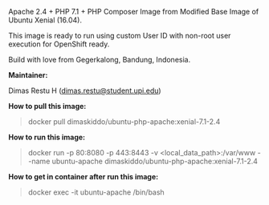 Apache 2.4 + PHP 7.1 + PHP Composer Image from Modified Base Image of Ubuntu Xenial (16.04).

This image is ready to run using custom User ID with non-root user execution for OpenShift ready.

Build with love from Gegerkalong, Bandung, Indonesia.

**Maintainer:**

Dimas Restu H (<dimas.restu@student.upi.edu>)

**How to pull this image:**

> docker pull dimaskiddo/ubuntu-php-apache:xenial-7.1-2.4

**How to run this image:**

> docker run -p 80:8080 -p 443:8443 -v <local_data_path>:/var/www --name ubuntu-apache dimaskiddo/ubuntu-php-apache:xenial-7.1-2.4

**How to get in container after run this image:**

> docker exec -it ubuntu-apache /bin/bash

